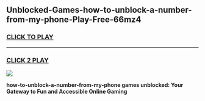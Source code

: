 
## Unblocked-Games-how-to-unblock-a-number-from-my-phone-Play-Free-66mz4
<h3>
<a href="https://premium76.site?title=how-to-unblock-a-number-from-my-phone&ref=21A">CLICK TO PLAY</a></h3>
<hr>

<h3>
<a href="https://premium76.site?title=how-to-unblock-a-number-from-my-phone&ref=21A">CLICK 2 PLAY</a>
  
</h3>

<a href="https://premium76.site?title=how-to-unblock-a-number-from-my-phone&ref=21A"><img src="https://clearcache.store/games.png"></a>


**how-to-unblock-a-number-from-my-phone games unblocked: Your Gateway to Fun and Accessible Online Gaming**
